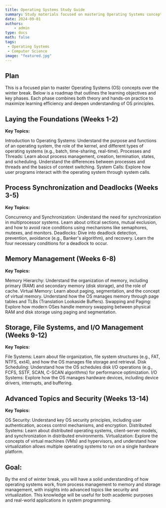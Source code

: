 ```yaml
---
title: Operating Systems Study Guide
summary: Study materials focused on mastering Operating Systems concepts
date: 2024-09-01
authors:
    - admin
type: docs
math: false
tags:
 - Operating Systems
 - Computer Science
image: "featured.jpg"
---
```


## Plan
This is a focused plan to master Operating Systems (OS) concepts over the winter break. Below is a roadmap that outlines the learning objectives and key phases. Each phase combines both theory and hands-on practice to maximize learning efficiency and deepen understanding of OS principles.

## Laying the Foundations (Weeks 1-2)

**Key Topics:**

Introduction to Operating Systems: Understand the purpose and functions of an operating system, the role of the kernel, and different types of operating systems (e.g., batch, time-sharing, real-time).
Processes and Threads: Learn about process management, creation, termination, states, and scheduling. Understand the differences between processes and threads and the basics of context switching.
System Calls: Explore how user programs interact with the operating system through system calls.

## Process Synchronization and Deadlocks (Weeks 3-5)

**Key Topics:**

Concurrency and Synchronization: Understand the need for synchronization in multiprocessor systems. Learn about critical sections, mutual exclusion, and how to avoid race conditions using mechanisms like semaphores, mutexes, and monitors.
Deadlocks: Dive into deadlock detection, prevention, avoidance (e.g., Banker's algorithm), and recovery. Learn the four necessary conditions for a deadlock to occur.

## Memory Management (Weeks 6-8)

**Key Topics:**

Memory Hierarchy: Understand the organization of memory, including primary (RAM) and secondary memory (disk storage), and the role of cache.
Virtual Memory: Learn about paging, segmentation, and the concept of virtual memory. Understand how the OS manages memory through page tables and TLBs (Translation Lookaside Buffers).
Swapping and Paging: Explore how modern OSes handle memory swapping between physical RAM and disk storage using paging and segmentation.

## Storage, File Systems, and I/O Management (Weeks 9-12)

**Key Topics:**

File Systems: Learn about file organization, file system structures (e.g., FAT, NTFS, ext4), and how the OS manages file storage and retrieval.
Disk Scheduling: Understand how the OS schedules disk I/O operations (e.g., FCFS, SSTF, SCAN, C-SCAN algorithms) for performance optimization.
I/O Systems: Explore how the OS manages hardware devices, including device drivers, interrupts, and buffering.

## Advanced Topics and Security (Weeks 13-14)

**Key Topics:**

OS Security: Understand key OS security principles, including user authentication, access control mechanisms, and encryption.
Distributed Systems: Learn about distributed operating systems, client-server models, and synchronization in distributed environments.
Virtualization: Explore the concepts of virtual machines (VMs) and hypervisors, and understand how virtualization allows multiple operating systems to run on a single hardware platform.

## Goal:

By the end of winter break, you will have a solid understanding of how operating systems work, from process management to memory and storage management, with insights into advanced topics like security and virtualization. This knowledge will be useful for both academic purposes and real-world applications in system programming.
